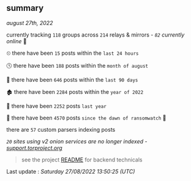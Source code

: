 
## summary
_august 27th, 2022_

currently tracking `118` groups across `214` relays & mirrors - _`82` currently online_ 📡

⏲ there have been `15` posts within the `last 24 hours`

🕓 there have been `188` posts within the `month of august`

📅 there have been `646` posts within the `last 90 days`

🏚 there have been `2284` posts within the `year of 2022`

🚀 there have been `2252` posts `last year`

🦕 there have been `4570` posts `since the dawn of ransomwatch` 🐣

there are `57` custom parsers indexing posts

_`20` sites using v2 onion services are no longer indexed - [support.torproject.org](https://support.torproject.org/onionservices/v2-deprecation/)_

> see the project [README](https://github.com/jmousqueton/ransomwatch#readme) for backend technicals



Last update : _Saturday 27/08/2022 13:50:25 (UTC)_


